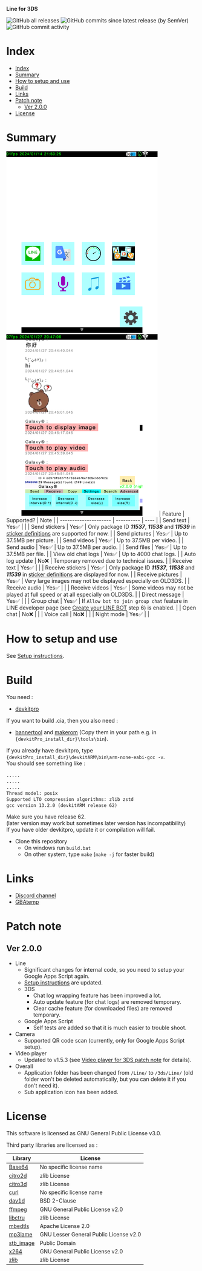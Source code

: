**Line for 3DS**

![GitHub all releases](https://img.shields.io/github/downloads/Core-2-Extreme/Line_for_3DS/total?color=purple&style=flat-square)
![GitHub commits since latest release (by SemVer)](https://img.shields.io/github/commits-since/Core-2-Extreme/Line_for_3DS/latest?color=orange&style=flat-square)
![GitHub commit activity](https://img.shields.io/github/commit-activity/m/Core-2-Extreme/Line_for_3DS?color=darkgreen&style=flat-square)

# Index
- [Index](#index)
- [Summary](#summary)
- [How to setup and use](#how-to-setup-and-use)
- [Build](#build)
- [Links](#links)
- [Patch note](#patch-note)
  - [Ver 2.0.0](#ver-200)
- [License](#license)

# Summary

![menu](https://github.com/Core-2-Extreme/Line_for_3DS/blob/v2.0.0.1/screenshots/menu.png)
![chat](https://github.com/Core-2-Extreme/Line_for_3DS/blob/v2.0.0.1/screenshots/chat.png)
|        Feature        | Supported? | Note |
| --------------------- | ---------- | ---- |
| Send text             |   Yes✅   |      |
| Send stickers         |   Yes✅   | Only package ID ***11537***, ***11538*** and ***11539*** in [sticker definitions](https://developers.line.biz/en/docs/messaging-api/sticker-list/#sticker-definitions) are supported for now. |
| Send pictures         |   Yes✅   | Up to 37.5MB per picture. |
| Send videos           |   Yes✅   | Up to 37.5MB per video. |
| Send audio            |   Yes✅   | Up to 37.5MB per audio. |
| Send files            |   Yes✅   | Up to 37.5MB per file. |
| View old chat logs    |   Yes✅   | Up to 4000 chat logs. |
| Auto log update       |   No❌    | Temporary removed due to technical issues. |
| Receive text          |   Yes✅   |      |
| Receive stickers      |   Yes✅   | Only package ID ***11537***, ***11538*** and ***11539*** in [sticker definitions](https://developers.line.biz/en/docs/messaging-api/sticker-list/#sticker-definitions) are displayed for now. |
| Receive pictures      |   Yes✅   | Very large images may not be displayed especially on OLD3DS. |
| Receive audio         |   Yes✅   |      |
| Receive videos        |   Yes✅   | Some videos may not be played at full speed or at all especially on OLD3DS. |
| Direct message        |   Yes✅   |      |
| Group chat            |   Yes✅   | If `Allow bot to join group chat` feature in LINE developer page (see [Create your LINE BOT](https://github.com/Core-2-Extreme/Line_for_3DS/blob/v2.0.0.1/SETUP.md#create-your-line-bot) step 6) is enabled. |
| Open chat             |   No❌    |      |
| Voice call            |   No❌    |      |
| Night mode            |   Yes✅   |      |

# How to setup and use
See [Setup instructions](https://github.com/Core-2-Extreme/Line_for_3DS/blob/v2.0.0.1/SETUP.md).

# Build
You need : 
* [devkitpro](https://devkitpro.org/wiki/Getting_Started)

If you want to build .cia, then you also need : 
* [bannertool](https://github.com/Steveice10/bannertool/releases) and [makerom](https://github.com/3DSGuy/Project_CTR/releases) (Copy them in your path e.g. in `{devkitPro_install_dir}\tools\bin`).

If you already have devkitpro, type `{devkitPro_install_dir}\devkitARM\bin\arm-none-eabi-gcc -v`. \
You should see something like : 
```
.....
.....
.....
Thread model: posix
Supported LTO compression algorithms: zlib zstd
gcc version 13.2.0 (devkitARM release 62)
```
Make sure you have release 62. \
(later version may work but sometimes later version has incompatibility) \
If you have older devkitpro, update it or compilation will fail.

* Clone this repository
  * On windows run `build.bat`
  * On other system, type `make` (`make -j` for faster build)

# Links
* [Discord channel](https://discord.gg/EqK3Kpb)
* [GBAtemp](https://gbatemp.net/threads/line-for-3ds.539530)

# Patch note
## Ver 2.0.0
* Line
  * Significant changes for internal code, so you need to setup your Google Apps Script again.
  * [Setup instructions](https://github.com/Core-2-Extreme/Line_for_3DS/blob/v2.0.0.1/SETUP.md) are updated.
  * 3DS
    * Chat log wrapping feature has been improved a lot.
    * Auto update feature (for chat logs) are removed temporary.
    * Clear cache feature (for downloaded files) are removed temporary.
  * Google Apps Script
    * Self tests are added so that it is much easier to trouble shoot.
* Camera
  * Supported QR code scan (currently, only for Google Apps Script setup).
* Video player
  * Updated to v1.5.3 (see [Video player for 3DS patch note](https://github.com/Core-2-Extreme/Video_player_for_3DS/blob/v1.5.3#v153) for details).
* Overall
  * Application folder has been changed from `/Line/` to `/3ds/Line/` (old folder won't be deleted automatically, but you can delete it if you don't need it).
  * Sub application icon has been added.

# License
This software is licensed as GNU General Public License v3.0.

Third party libraries are licensed as :

| Library | License |
| ------- | ------- |
| [Base64](https://github.com/ReneNyffenegger/cpp-base64/blob/master/LICENSE) | No specific license name               |
| [citro2d](https://github.com/devkitPro/citro2d/blob/master/LICENSE)         | zlib License                           |
| [citro3d](https://github.com/devkitPro/citro3d/blob/master/LICENSE)         | zlib License                           |
| [curl](https://github.com/curl/curl/blob/master/COPYING)                    | No specific license name               |
| [dav1d](https://github.com/videolan/dav1d/blob/master/COPYING)              | BSD 2-Clause                           |
| [ffmpeg](https://github.com/FFmpeg/FFmpeg/blob/master/COPYING.GPLv2)        | GNU General Public License v2.0        |
| [libctru](https://github.com/devkitPro/libctru#license)                     | zlib License                           |
| [mbedtls](https://github.com/Mbed-TLS/mbedtls/blob/development/LICENSE)     | Apache License 2.0                     |
| [mp3lame](https://github.com/gypified/libmp3lame/blob/master/COPYING)       | GNU Lesser General Public License v2.0 |
| [stb_image](https://github.com/nothings/stb/blob/master/LICENSE)            | Public Domain                          |
| [x264](https://github.com/mirror/x264/blob/master/COPYING)                  | GNU General Public License v2.0        |
| [zlib](https://github.com/madler/zlib/blob/master/LICENSE)                  | zlib License                           |
